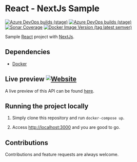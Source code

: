 # React - NextJs Sample

[![Azure DevOps builds (stage)](https://img.shields.io/azure-devops/build/raschmitt/7618d927-8467-43e2-b5e9-1aeddc1fbfdc/29?label=Continuous%20Integration&stage=CI)](https://dev.azure.com/raschmitt/raschmitt/_build?definitionId=29)
[![Azure DevOps builds (stage)](https://img.shields.io/azure-devops/build/raschmitt/7618d927-8467-43e2-b5e9-1aeddc1fbfdc/29?label=Continuous%20Delivery&stage=CD)](https://dev.azure.com/raschmitt/raschmitt/_build?definitionId=29)
[![Sonar Coverage](https://img.shields.io/sonar/coverage/raschmitt_react-nextjs-sample?label=Code%20coverage&server=https%3A%2F%2Fsonarcloud.io&style=flat-square)](https://sonarcloud.io/dashboard?id=raschmitt_react-nextjs-sample)
[![Docker Image Version (tag latest semver)](https://img.shields.io/docker/v/raschmitt/react-nextjs-sample/latest?label=Latest%20Image&style=flat-square)](https://hub.docker.com/repository/docker/raschmitt/react-nextjs-sample)

Sample [React](https://reactjs.org/) project with [NextJs](https://nextjs.org/).

## Dependencies 

- [Docker](https://docs.docker.com/get-docker/)

## Live preview [![Website](https://img.shields.io/website?down_message=Unhealthy&label=Health%20Check&up_message=Healthy&url=https%3A%2F%2Freact-nextjs-sample-service-raschmitt.cloud.okteto.net%2Fhealth)](https://react-nextjs-sample-service-raschmitt.cloud.okteto.net/health)

A live preview of this API can be found [here](https://react-nextjs-sample-service-raschmitt.cloud.okteto.net).

## Running the project locally

1. Simply clone this repository and run `docker-compose up`.

2. Access [http://localhost:3000](http://localhost:3000) and you are good to go.

## Contributions

  Contributions and feature requests are always welcome.

